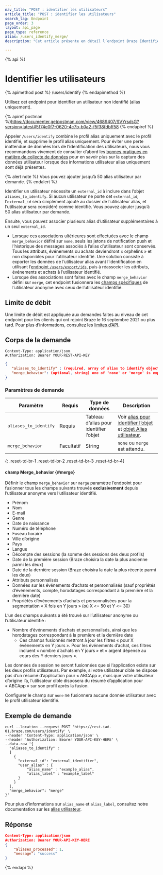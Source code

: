 ```yaml
---
nav_title: "POST : identifier les utilisateurs"
article_title: "POST : identifier les utilisateurs"
search_tag: Endpoint
page_order: 3
layout: api_page
page_type: reference
alias: /users_identify_merge/
description: "Cet article présente en détail l’endpoint Braze Identifier les utilisateurs."

---
```

{% api %}
# Identifier les utilisateurs
{% apimethod post %}
/users/identify
{% endapimethod %}

Utilisez cet endpoint pour identifier un utilisateur non identifié (alias uniquement). 

{% apiref postman %}https://documenter.getpostman.com/view/4689407/SVYrsdsG?version=latest#5f74e0f7-0620-4c7b-b0a2-f5f38fdbff58 {% endapiref %}

Appeler `/users/identify` combine le profil alias uniquement avec le profil identifié, et supprime le profil alias uniquement. Pour éviter une perte inattendue de données lors de l’identification des utilisateurs, nous vous recommandons vivement de consulter d’abord les [bonnes pratiques en matière de collecte de données]({{site.baseurl}}/user_guide/data_and_analytics/user_data_collection/best_practices/#capturing-user-data-when-alias-only-user-info-is-already-present) pour en savoir plus sur la capture des données utilisateur lorsque des informations utilisateur alias uniquement sont déjà présentes.

{% alert note %}
Vous pouvez ajouter jusqu’à 50 alias utilisateur par demande.
{% endalert %}

Identifier un utilisateur nécessite un `external_id` à inclure dans l’objet `aliases_to_identify`. Si aucun utilisateur ne porte cet `external_id`, l’`external_id` sera simplement ajouté au dossier de l’utilisateur alias, et l’utilisateur sera considéré comme identifié. Vous pouvez ajouter jusqu’à 50 alias utilisateur par demande. 

Ensuite, vous pouvez associer plusieurs alias d’utilisateur supplémentaires à un seul `external_id`. 
- Lorsque ces associations ultérieures sont effectuées avec le champ `merge_behavior` défini sur `none`, seuls les jetons de notification push et l’historique des messages associés à l’alias d’utilisateur sont conservés. Tous les attributs, événements ou achats deviendront « orphelins » et non disponibles pour l’utilisateur identifié. Une solution consiste à exporter les données de l’utilisateur alias avant l’identification en utilisant l’[endpoint `/users/export/ids`]({{site.baseurl}}/api/endpoints/export/user_data/post_users_identifier/), puis à réassocier les attributs, événements et achats à l’utilisateur identifié.
- Lorsque des associations sont faites avec le champ `merge_behavior` défini sur `merge`, cet endpoint fusionnera les [champs spécifiques](#merge) de l’utilisateur anonyme avec ceux de l’utilisateur identifié.

## Limite de débit 

Une limite de débit est appliquée aux demandes faites au niveau de cet endpoint pour les clients qui ont rejoint Braze le 16 septembre 2021 ou plus tard. Pour plus d’informations, consultez les [limites d’API]({{site.baseurl}}/api/basics/#api-limits).

## Corps de la demande

```
Content-Type: application/json
Authorization: Bearer YOUR-REST-API-KEY
```

```json
{
   "aliases_to_identify" : (required, array of alias to identify objects), 
   "merge_behavior": (optional, string) one of 'none' or 'merge' is expected
}
```

### Paramètres de demande

| Paramètre | Requis | Type de données | Description |
| -----------|----------| --------|------- |
| `aliases_to_identify` | Requis | Tableau d’alias pour identifier l’objet | Voir [alias pour identifier l’objet]({{site.baseurl}}/api/objects_filters/aliases_to_identify/) et [objet Alias utilisateur]({{site.baseurl}}/api/objects_filters/user_alias_object/). |
| `merge_behavior` | Facultatif | String | `none` ou `merge` est attendu.  |
{: .reset-td-br-1 .reset-td-br-2 .reset-td-br-3  .reset-td-br-4}

#### champ Merge_behavior {#merge}

Définir le champ `merge_behavior` sur `merge` paramètre l’endpoint pour fusionner tous les champs suivants trouvés **exclusivement** depuis l’utilisateur anonyme vers l’utilisateur identifié. 
- Prénom
- Nom
- E-mail
- Genre
- Date de naissance
- Numéro de téléphone
- Fuseau horaire
- Ville d’origine
- Pays
- Langue
- Décompte des sessions (la somme des sessions des deux profils)
- Date de la première session (Braze choisira la date la plus ancienne parmi les deux)
- Date de la dernière session (Braze choisira la date la plus récente parmi les deux)
- Attributs personnalisés
- Données sur les événements d’achats et personnalisés (sauf propriétés d’événements, compte, horodatages correspondant à la première et la dernière date)
- Propriétés d’événements d’achats et personnalisées pour la segmentation « X fois en Y jours » (où X <= 50 et Y <= 30)

L’un des champs suivants a été trouvé sur l’utilisateur anonyme ou l’utilisateur identifié :
- Nombre d’événements d’achats et personnalisés, ainsi que les horodatages correspondant à la première et la dernière date 
  - Ces champs fusionnés mettront à jour les filtres « pour X événements en Y jours ». Pour les événements d’achat, ces filtres incluent « nombre d’achats en Y jours » et « argent dépensé au cours des Y derniers jours ».

Les données de session ne seront fusionnées que si l’application existe sur les deux profils utilisateurs. Par exemple, si votre utilisateur cible ne dispose pas d’un résumé d’application pour « ABCApp », mais que votre utilisateur d’origine l’a, l’utilisateur cible disposera du résumé d’application pour « ABCApp » sur son profil après la fusion. 

Configurer le champ sur `none` ne fusionnera aucune donnée utilisateur avec le profil utilisateur identifié.

## Exemple de demande
```
curl --location --request POST 'https://rest.iad-01.braze.com/users/identify' \
--header 'Content-Type: application/json' \
--header 'Authorization: Bearer YOUR-API-KEY-HERE' \
--data-raw '{
  "aliases_to_identify" : 
  [
    {
      "external_id": "external_identifier",
      "user_alias" : {
          "alias_name" : "example_alias",
          "alias_label" : "example_label"
      }
    }
  ],
  "merge_behavior": "merge"
}'
```

Pour plus d’informations sur `alias_name` et `alias_label`, consultez notre documentation sur les [alias utilisateur]({{site.baseurl}}/user_guide/data_and_analytics/user_data_collection/user_profile_lifecycle/#user-aliases).


## Réponse

```json
Content-Type: application/json
Authorization: Bearer YOUR-API-KEY-HERE
{
    "aliases_processed": 1,
    "message": "success"
}
```

{% endapi %}